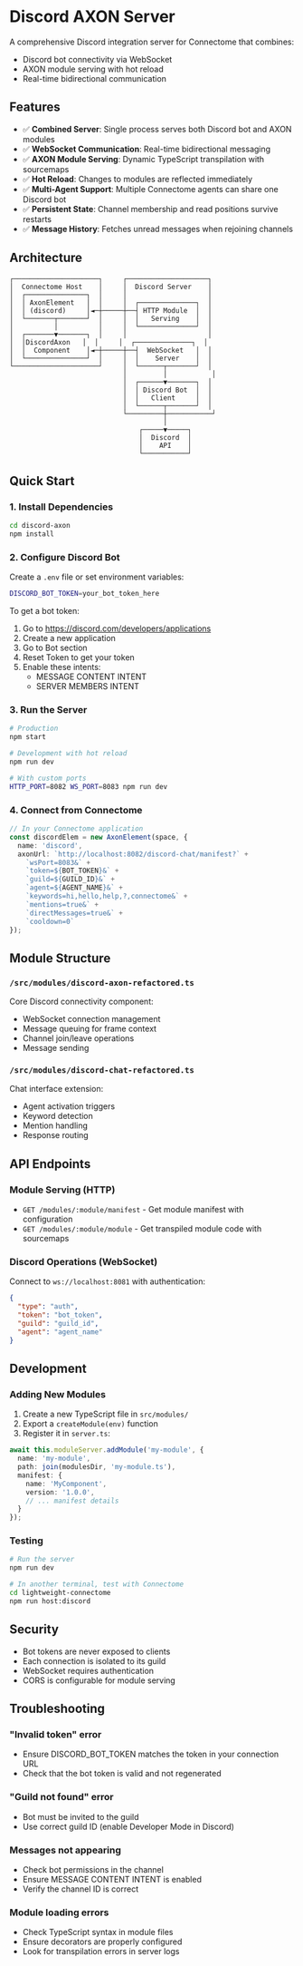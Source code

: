 # Discord AXON Server

A comprehensive Discord integration server for Connectome that combines:
- Discord bot connectivity via WebSocket
- AXON module serving with hot reload
- Real-time bidirectional communication

## Features

- ✅ **Combined Server**: Single process serves both Discord bot and AXON modules
- ✅ **WebSocket Communication**: Real-time bidirectional messaging
- ✅ **AXON Module Serving**: Dynamic TypeScript transpilation with sourcemaps
- ✅ **Hot Reload**: Changes to modules are reflected immediately
- ✅ **Multi-Agent Support**: Multiple Connectome agents can share one Discord bot
- ✅ **Persistent State**: Channel membership and read positions survive restarts
- ✅ **Message History**: Fetches unread messages when rejoining channels

## Architecture

```
┌─────────────────────┐     ┌────────────────────┐
│  Connectome Host    │     │  Discord Server    │
│  ┌───────────────┐  │     │                    │
│  │ AxonElement   │  │     │  ┌──────────────┐  │
│  │ (discord)     │◄─┼─────┼──┤ HTTP Module  │  │
│  └───────┬───────┘  │     │  │   Serving    │  │
│          │          │     │  └──────────────┘  │
│  ┌───────▼───────┐  │     │                    │
│  │DiscordAxon   │  │     │  ┌──────────────┐  │
│  │  Component    │◄─┼─────┼──┤  WebSocket   │  │
│  └───────────────┘  │     │  │    Server    │  │
└─────────────────────┘     │  └──────┬───────┘  │
                            │         │           │
                            │  ┌──────▼───────┐  │
                            │  │ Discord Bot  │  │
                            │  │   Client     │  │
                            │  └──────┬───────┘  │
                            └─────────┼───────────┘
                                      │
                                ┌─────▼─────┐
                                │  Discord  │
                                │    API    │
                                └───────────┘
```

## Quick Start

### 1. Install Dependencies

```bash
cd discord-axon
npm install
```

### 2. Configure Discord Bot

Create a `.env` file or set environment variables:

```bash
DISCORD_BOT_TOKEN=your_bot_token_here
```

To get a bot token:
1. Go to https://discord.com/developers/applications
2. Create a new application
3. Go to Bot section
4. Reset Token to get your token
5. Enable these intents:
   - MESSAGE CONTENT INTENT
   - SERVER MEMBERS INTENT

### 3. Run the Server

```bash
# Production
npm start

# Development with hot reload
npm run dev

# With custom ports
HTTP_PORT=8082 WS_PORT=8083 npm run dev
```

### 4. Connect from Connectome

```typescript
// In your Connectome application
const discordElem = new AxonElement(space, {
  name: 'discord',
  axonUrl: `http://localhost:8082/discord-chat/manifest?` +
    `wsPort=8083&` +
    `token=${BOT_TOKEN}&` +
    `guild=${GUILD_ID}&` +
    `agent=${AGENT_NAME}&` +
    `keywords=hi,hello,help,?,connectome&` +
    `mentions=true&` +
    `directMessages=true&` +
    `cooldown=0`
});
```

## Module Structure

### `/src/modules/discord-axon-refactored.ts`
Core Discord connectivity component:
- WebSocket connection management
- Message queuing for frame context
- Channel join/leave operations
- Message sending

### `/src/modules/discord-chat-refactored.ts`
Chat interface extension:
- Agent activation triggers
- Keyword detection
- Mention handling
- Response routing

## API Endpoints

### Module Serving (HTTP)

- `GET /modules/:module/manifest` - Get module manifest with configuration
- `GET /modules/:module/module` - Get transpiled module code with sourcemaps

### Discord Operations (WebSocket)

Connect to `ws://localhost:8081` with authentication:

```json
{
  "type": "auth",
  "token": "bot_token",
  "guild": "guild_id",
  "agent": "agent_name"
}
```

## Development

### Adding New Modules

1. Create a new TypeScript file in `src/modules/`
2. Export a `createModule(env)` function
3. Register it in `server.ts`:

```typescript
await this.moduleServer.addModule('my-module', {
  name: 'my-module',
  path: join(modulesDir, 'my-module.ts'),
  manifest: {
    name: 'MyComponent',
    version: '1.0.0',
    // ... manifest details
  }
});
```

### Testing

```bash
# Run the server
npm run dev

# In another terminal, test with Connectome
cd lightweight-connectome
npm run host:discord
```

## Security

- Bot tokens are never exposed to clients
- Each connection is isolated to its guild
- WebSocket requires authentication
- CORS is configurable for module serving

## Troubleshooting

### "Invalid token" error
- Ensure DISCORD_BOT_TOKEN matches the token in your connection URL
- Check that the bot token is valid and not regenerated

### "Guild not found" error
- Bot must be invited to the guild
- Use correct guild ID (enable Developer Mode in Discord)

### Messages not appearing
- Check bot permissions in the channel
- Ensure MESSAGE CONTENT INTENT is enabled
- Verify the channel ID is correct

### Module loading errors
- Check TypeScript syntax in module files
- Ensure decorators are properly configured
- Look for transpilation errors in server logs
